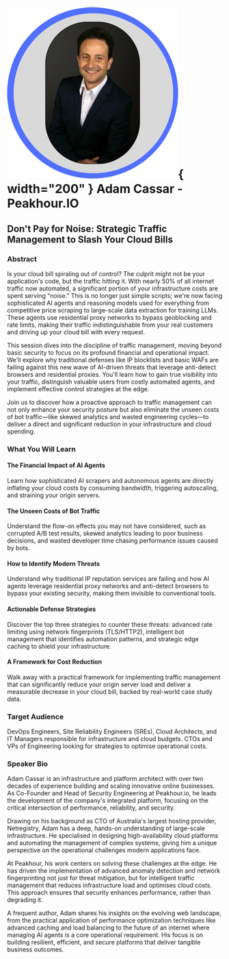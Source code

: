# ![](../images/speakers/headshots/AdamCassar.png){ width="200" } Adam Cassar - Peakhour.IO

## Don't Pay for Noise: Strategic Traffic Management to Slash Your Cloud Bills

### Abstract

Is your cloud bill spiraling out of control? The culprit might not be your application's code, but the traffic hitting it. With nearly 50% of all internet traffic now automated, a significant portion of your infrastructure costs are spent serving "noise." This is no longer just simple scripts; we're now facing sophisticated AI agents and reasoning models used for everything from competitive price scraping to large-scale data extraction for training LLMs. These agents use residential proxy networks to bypass geoblocking and rate limits, making their traffic indistinguishable from your real customers and driving up your cloud bill with every request.

This session dives into the discipline of traffic management, moving beyond basic security to focus on its profound financial and operational impact. We'll explore why traditional defenses like IP blocklists and basic WAFs are failing against this new wave of AI-driven threats that leverage anti-detect browsers and residential proxies. You'll learn how to gain true visibility into your traffic, distinguish valuable users from costly automated agents, and implement effective control strategies at the edge.

Join us to discover how a proactive approach to traffic management can not only enhance your security posture but also eliminate the unseen costs of bot traffic—like skewed analytics and wasted engineering cycles—to deliver a direct and significant reduction in your infrastructure and cloud spending.

### What You Will Learn

#### The Financial Impact of AI Agents

Learn how sophisticated AI scrapers and autonomous agents are directly inflating your cloud costs by consuming bandwidth, triggering autoscaling, and straining your origin servers.

#### The Unseen Costs of Bot Traffic

Understand the flow-on effects you may not have considered, such as corrupted A/B test results, skewed analytics leading to poor business decisions, and wasted developer time chasing performance issues caused by bots.

#### How to Identify Modern Threats

Understand why traditional IP reputation services are failing and how AI agents leverage residential proxy networks and anti-detect browsers to bypass your existing security, making them invisible to conventional tools.

#### Actionable Defense Strategies

Discover the top three strategies to counter these threats: advanced rate limiting using network fingerprints (TLS/HTTP2), intelligent bot management that identifies automation patterns, and strategic edge caching to shield your infrastructure.

#### A Framework for Cost Reduction

Walk away with a practical framework for implementing traffic management that can significantly reduce your origin server load and deliver a measurable decrease in your cloud bill, backed by real-world case study data.

### Target Audience

DevOps Engineers, Site Reliability Engineers (SREs), Cloud Architects, and IT Managers responsible for infrastructure and cloud budgets. CTOs and VPs of Engineering looking for strategies to optimise operational costs. 

### Speaker Bio

Adam Cassar is an infrastructure and platform architect with over two decades of experience building and scaling innovative online businesses. As Co-Founder and Head of Security Engineering at Peakhour.io, he leads the development of the company's integrated platform, focusing on the critical intersection of performance, reliability, and security.

Drawing on his background as CTO of Australia's largest hosting provider, Netregistry, Adam has a deep, hands-on understanding of large-scale infrastructure. He specialised in designing high-availability cloud platforms and automating the management of complex systems, giving him a unique perspective on the operational challenges modern applications face.

At Peakhour, his work centers on solving these challenges at the edge. He has driven the implementation of advanced anomaly detection and network fingerprinting not just for threat mitigation, but for intelligent traffic management that reduces infrastructure load and optimises cloud costs. This approach ensures that security enhances performance, rather than degrading it.

A frequent author, Adam shares his insights on the evolving web landscape, from the practical application of performance optimization techniques like advanced caching and load balancing to the future of an internet where managing AI agents is a core operational requirement. His focus is on building resilient, efficient, and secure platforms that deliver tangible business outcomes.